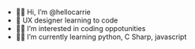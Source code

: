- 🙋‍♀️ Hi, I’m @hellocarrie
- 👩‍ UX designer learning to code
- 💁‍♀️ I’m interested in coding oppotunities
- 👩‍💻 I’m currently learning python, C Sharp, javascript


<!---
hellocarrie/hellocarrie is a ✨ special ✨ repository because its `README.md` (this file) appears on your GitHub profile.
You can click the Preview link to take a look at your changes.
--->

